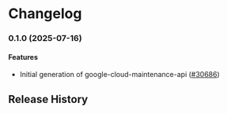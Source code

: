 # Changelog

### 0.1.0 (2025-07-16)

#### Features

* Initial generation of google-cloud-maintenance-api ([#30686](https://github.com/googleapis/google-cloud-ruby/issues/30686)) 

## Release History
